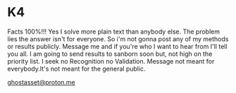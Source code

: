 # K4
Facts 100%!!!
Yes I solve more plain text than anybody else. The problem lies the answer isn't for everyone.
So i'm not gonna post any of my methods or results publicly.
Message me and if you're who I want to hear from I'll tell you all.
I am going to send results to sanborn soon but, not high on the priority list.
I seek no Recognition no Validation.
Message not meant for everybody.It's not meant for the general public.

ghostasset@proton.me
